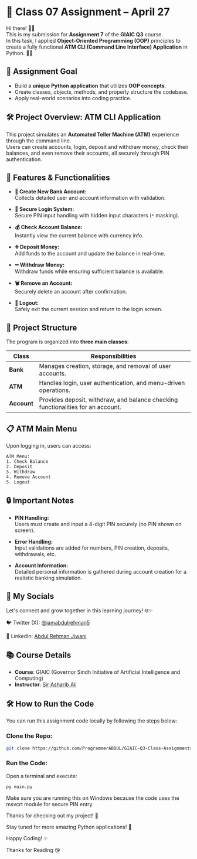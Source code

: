 # 🏦 Class 07 Assignment – April 27

Hi there! 👋🏻  
This is my submission for **Assignment 7** of the **GIAIC Q3** course.  
In this task, I applied **Object-Oriented Programming (OOP)** principles to create a fully functional **ATM CLI (Command Line Interface) Application** in Python. 🐍✨

## 🎯 Assignment Goal

- Build a **unique Python application** that utilizes **OOP concepts**.
- Create classes, objects, methods, and properly structure the codebase.
- Apply real-world scenarios into coding practice.

## 🛠️ Project Overview: ATM CLI Application

This project simulates an **Automated Teller Machine (ATM)** experience through the command line.  
Users can create accounts, login, deposit and withdraw money, check their balances, and even remove their accounts, all securely through PIN authentication.

## 🧩 Features & Functionalities

- **🏦 Create New Bank Account:**  
  Collects detailed user and account information with validation.
  
- **🔐 Secure Login System:**  
  Secure PIN input handling with hidden input characters (`*` masking).

- **💰 Check Account Balance:**  
  Instantly view the current balance with currency info.

- **➕ Deposit Money:**  
  Add funds to the account and update the balance in real-time.

- **➖ Withdraw Money:**  
  Withdraw funds while ensuring sufficient balance is available.

- **🗑️ Remove an Account:**  
  Securely delete an account after confirmation.

- **🚪 Logout:**  
  Safely exit the current session and return to the login screen.

## 🧱 Project Structure

The program is organized into **three main classes**:

| Class   | Responsibilities |
|---------|-------------------|
| **Bank** | Manages creation, storage, and removal of user accounts. |
| **ATM** | Handles login, user authentication, and menu-driven operations. |
| **Account** | Provides deposit, withdraw, and balance checking functionalities for an account. |

## 📋 ATM Main Menu

Upon logging in, users can access:

```
ATM Menu:
1. Check Balance
2. Deposit
3. Withdraw
4. Remove Account
5. Logout
```

## 🔒 Important Notes
 * **PIN Handling:**  
Users must create and input a 4-digit PIN securely (no PIN shown on screen).

 * **Error Handling:**  
Input validations are added for numbers, PIN creation, deposits, withdrawals, etc.

 * **Account Information:**  
Detailed personal information is gathered during account creation for a realistic banking simulation.

## 📱 My Socials
Let's connect and grow together in this learning journey! 🌐✨

🐦 Twitter (X): [@iamabdulrehman5](https://x.com/iamabdulrehman5)

💼 LinkedIn: [Abdul Rehman Jiwani](https://pk.linkedin.com/in/abdul-rehman-jiwani)

## 📚 Course Details

- **Course**: GIAIC (Governor Sindh Initiative of Artificial Intelligence and Computing)  
- **Instructor**: [Sir Asharib Ali](https://github.com/AsharibAli)

## 🛠️ How to Run the Code

You can run this assignment code locally by following the steps below:

### **Clone the Repo:**
```bash
git clone https://github.com/ProgrammerABDUL/GIAIC-Q3-Class-Assignments/tree/main/Assignment_7
```

### Run the Code:
Open a terminal and execute:

```bash
py main.py
```

Make sure you are running this on Windows because the code uses the msvcrt module for secure PIN entry.

Thanks for checking out my project! 🌹

Stay tuned for more amazing Python applications! 🚀

Happy Coding! ✨  

Thanks for Reading 😘